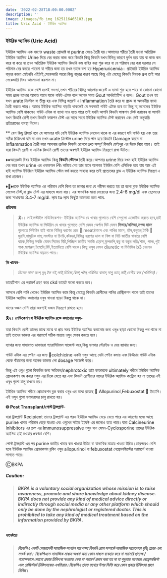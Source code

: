 ```yaml
---
date: '2022-02-28T18:00:00.000Z'
description: ''
image: /images/fb_img_1625116465103.jpg
title: Uric Acid - ইউরিক অ্যাসিড
---
```


### ইউরিক অ্যাসিড (Uric Acid)

ইউরিক অ্যাসিড এক ধরণের waste প্রোডাক্ট যা purine ভেঙে তৈরী হয়।আমাদের শরীরে তৈরী হওয়া অতিরিক্ত ইউরিক অ্যাসিড Urine দিয়ে বের করার কাজ করে কিডনি কিন্তু কিডনি যখন বিভিন্ন কারণে দুর্বল হয়ে যায় বা কাজ কম করে বা করে না তখন অতিরিক্ত ইউরিক অ্যাসিড কিডনি কম বাহির করা শুরু করে বা যে পরিমান বের করা দরকার সে পরিমান বের করতে পারেনা যা শরীরে জমা হয় তখন তাকে বলা হয় Hyperuricemia। প্রাইমারি ইউরিক অ্যাসিড বাড়ার কারণ মেইনলি এইটাই,সেকেন্ডারি আরো কিছু বাড়ার কারণ আছে কিন্তু এটা যেহেতু কিডনি বিষয়ক গ্রুপ তাই আর সেকেন্ডারি বিষয় আলোচনা করলাম না।

ইউরিক অ্যাসিড রক্তে বেশি হলেই সমস্যা,তখন শরীরের বিভিন্ন জায়গায় জয়েন্ট এ ব্যাথা শুরু হতে পারে বা কোনো কোনো সময় প্রচন্ড ব্যাথার আঘাত আনে যাকে গাউট এটাক বলে অনেক সময় Gout আর্থরাইটিস ও বলে। Gout তখন হয় যখন urate ক্রিস্টাল যা তীক্ষ্ণ হয় এবং বিভিন্ন জয়েন্ট এ Inflammation তৈরি করে যা প্রচন্ড বা অসহনীয় ব্যাথা তৈরী করতে পারে। আবার ইউরিক অ্যাসিড বাড়তি থাকলেই যে সবসমই গাউট এটাক হবে তা কিন্তু না,অনেকের ইউরিক অ্যাসিড বেশি থাকলেও গাউট এটাক বা  ব্যাথা নাও হতে পারে তাই যখনি আপনি কিডনি ফাঙ্কশন টেস্ট করাবেন বা আপনি যখন কিডনি রোগী তখন কিডনি ফাঙ্কশন টেস্ট এর সাথে সাথে  ইউরিক অ্যাসিড টেস্ট করাবেন এবং সেই অনুযায়ি প্রতিরোধের ব্যবস্থা নিবেন।

\** বেশ কিছু রিসার্চ বলে যে আপনার যদি বেশি ইউরিক অ্যাসিড লেভেল থাকে বা এর কারণে যদি গাউট হয় এবং তার সঠিক চিকিৎসা যদি না নেন তখন urate ক্রিস্টাল urine দিয়ে পাস হয়ে কিডনি Damage করবে বা Inflammation তৈরী করে আপনার ক্রনিক কিডনি রোগকে দ্রুত সম্পূর্ণ কিডনি ফেইলুর এর দিকে নিয়ে যাবে। তাই যারা কিডনি রোগী বা ক্রনিক কিডনি রোগী তাদের অবশ্যই ইউরিক অ্যাসিড নিয়ন্ত্রণে রাখা উচিত।

♦️♦️আরেকটা বিষয় ইউরিক অ্যাসিড কিন্তু **কিডনি স্টোনও** তৈরী করে।আপনার urine দিয়ে যখন হাই ইউরিক অ্যাসিড বের করে তখন urine এর ওভারঅল Ph কমিয়ে দেয় তার মানে আপনার ইউরিন বেশি এসিডিক হয়ে যায় আর এই হাই অ্যাসিড ইউরিনে ইউরিক অ্যাসিড স্টোন ফর্ম করতে সাহায্য করে তাই প্রত্যেকের ব্লাড এ ইউরিক অ্যাসিড নিয়ন্ত্রণ এ রাখা প্রয়জন।

♦️🔸️♦️রক্তে ইউরিক অ্যাসিড এর পরিমান বেশি কিনা তা জানার জন্য যে পরীক্ষা করতে হয় তা হলো ব্লাড ইউরিক অ্যাসিড লেভেল টেস্ট,যা ব্লাড টেস্ট এর মাধ্যমে জানা যায়। এর স্বাভাবিক মাত্রা মেয়েদের জন্য 2.4-6 mg/dl এবং ছেলেদের জন্য সাধারণত 3.4-7 mg/dl. ল্যাব to ল্যাব কিছুটা তারতম্য হতে পারে.

**প্রতিকার**

> 🎗১। লাইফস্টাইল মডিফিকেশন- ইউরিক অ্যাসিড যে খাবার গুলোতে বেশি সেগুলো এভোইড করতে হবে,হাই ইউরিক অ্যাসিড বা পিউরিন যে খাবার গুলোতে বেশি যেমন :অর্গান মিট যেমন **লিভার/কলিজা,মগজ মাংস** গুলোতে পিউরিন হাই থাকে বিভিন্ন ধরণের রেড 🥩 meat/মাংস এবং পাখির মাংস, হাঁস,কবুতর,টার্কি 🦃 মুরগি,সামুদ্রিক মাছ,লবস্টার বা চিংড়ি,কাঁকড়া,বিভিন্ন ধরণের ডাল বা বিন্স বা বিচি জাতীয় খাবারে বেশি থাকে,বিভিন্ন সবজি যেমন সিমের বিচি,পিচ্ছিল জাতীয় সবজি ঢেড়শ,ফুলকপি,কচু বা কচুর লতি/শাক, পালং,পুই শাক,মাশরুম,টমেটো,বিট,ইত্যাদিতে বেশি থাকে।কিছু ওষুধ যেমন diuretic বা ভিটামিন b3 খেলেও ইউরিক অ্যাসিড বাড়তে পারে।

**কি খাবেন-**

> _ডিমের সাদা অংশ,দুধ,টক দই,লাউ,চিচিঙ্গা,ঝিঙ্গা,পটল,পরিমিত বাদাম,সাগু,ভাত,রুটি,দেশীয় ফল (পরিমিত)।_

ডায়েটিশান এর পরামর্শ গ্রহণ করে ckd ডায়েট ফলো করতে হবে।

আসলে বেশি পানি খেলেও ইউরিক অ্যাসিড  কমে কিন্তু যেহেতু কিডনি রোগীদের পানির রেস্ট্রিকশন থাকে তাই তাদের ইউরিক অ্যাসিড কমানোর ওষুধ খাওয়া ছাড়া বিকল্প থাকে না।

যাদের ওজন বেশি তারা অবশ্যই ওজন নিয়ন্ত্রণে রাখতে হবে।

**🎗২। মেডিকেশন বা ইউরিক অ্যাসিড রক্তে কমানোর ওষুধ-**

যারা কিডনি রোগী তাদের মাঝে মাঝে বা প্রায় সময় ইউরিক অ্যাসিড কমানোর জন্য ওষুধ ছাড়া কোনো বিকল্প পথ থাকে না তাই তাদের ডাক্তার এর পরামর্শে সঠিক মাত্রায় ওষুধ সেবন করতে হবে।

ব্যাথার জন্য সাধারণত ডাক্তাররা প্যারাসিটামল সাজেস্ট করে,কিছু ডাক্তার স্টেরইড ও দেয় ব্যাথার জন্য।

গাউট এটাক এর পেইন এর জন্য 💊colchicine একটা ওষুধ আছে যেটা পেইন কমায় এবং ফিউচার গাউট এটাক থেকে বাঁচানোর জন্য অনেক ডাক্তার লো dosage সাজেস্ট করে।

কিন্তু এই ওষুধ গুলো কিডনির জন্য ক্ষতিকর/nephrotoxic তাই ডাক্তারকে ultimately শরীরে ইউরিক অ্যাসিড প্রোডাকশন বন্ধ করার ওষুধ এর দিকে যেতে হয় এবং কিডনি রোগীদের যাদের ইউরিক অ্যাসিড কন্ট্রোল হয় না তাদের এই ওষুধ গুলো চালু রাখতে হয়।

ইউরিক অ্যাসিড শরীরে প্রোডাকশন ব্লক করার ওষুধ এর মধ্যে রয়েছে 💊 Allopurinol,Febuxostat 💊 ইত্যাদি।এই ওষুধ গুলো ডাক্তারদের চালু রাখতে হয়।

**🌐  Post Transplant/পোস্ট ট্রান্সপ্লান্ট**-

যারা ট্রান্সপ্লান্ট Recipient তাদের ট্রান্সপ্লান্ট এর পরও ইউরিক অ্যাসিড বেড়ে যেতে পারে এর কারণের মধ্যে আছে purine খাবার পরিমান বেড়ে যাওয়া এবং ওষুধের সাইড ইফেক্ট এর জন্যেও হতে পারে।যারা Calcineurine Inhibitors এর গ্রুপ এর Immunosuppressive ওষুধ খান যেমন-Cyclosporine তাদের ইউরিক অ্যাসিড হাই হওয়ার প্রবণতা বেশি।

পোস্ট ট্রান্সপ্লান্ট এর পর purine জাতীয় খাবার কম খাওয়া উচিত বা স্বাভাবিক মাত্রায় খাওয়া উচিত।তারপরেও বেশি হলে ইউরিক অ্যাসিড প্রোডাকশন ব্লকিং ওষুধ allopurinol বা febuxostat নেফ্রোলজিস্টের পরামর্শে খাওয়া লাগতে পারে।

ⒸBKPA

##### **Caution:**

> ###### **BKPA is a voluntary social organization whose mission is to raise awareness, promote and share knowledge about kidney disease. BKPA does not provide any kind of medical advice directly or indirectly through social media or any other platform which should only be done by the nephrologist or registered doctor. This is prohibited to take any kind of medical treatment based on the information provided by BKPA.**

##### **সতর্কতাঃ**

> ###### **বিকেপিএ একটি স্বেচ্ছাসেবী সামাজিক সংগঠন যার লক্ষ্য কিডনি রোগ সম্পর্কে সামাজিক সচেতনতা বৃদ্ধি,প্রচার এবং সতর্ক করা। বিকেপিএতে সামাজিক মাধ্যম অথবা অন্য কোন মাধ্যম ব্যবহার করে বা সরাসরি প্রত্যক্ষ / পরোক্ষভাবে কোনো প্রকার চিকিৎসা সংক্রান্ত সেবা বা পরামর্শ প্রদান করা হয় না যা শুধুমাত্র আপনার নেফ্রোলজিস্ট এবং রেজিস্টার্ড চিকিৎসকের এখতিয়ার।বিকেপিএ প্রদত্ত তথ্যের উপর ভিত্তি করে কোন প্রকার চিকিৎসা গ্রহণ নিষিদ্ধ।**
